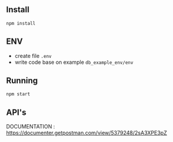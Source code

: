 ## Install
``npm install``

## ENV
- create file `.env`
- write code base on example `db_example_env/env`

## Running
``npm start``

## API's
DOCUMENTATION : https://documenter.getpostman.com/view/5379248/2sA3XPE3pZ